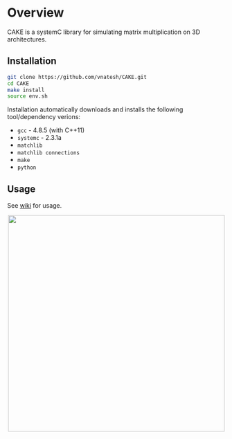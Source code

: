 # Overview
CAKE is a systemC library for simulating matrix multiplication on 3D architectures.

## Installation

```bash
git clone https://github.com/vnatesh/CAKE.git
cd CAKE
make install
source env.sh
```

Installation automatically downloads and installs the following tool/dependency verions:

* `gcc` - 4.8.5 (with C++11)
* `systemc` - 2.3.1a
* `matchlib` 
* `matchlib connections`
* `make`
* `python` 



## Usage
See [wiki](https://github.com/vnatesh/maestro/wiki) for usage.

<p align = "center">
<img  src="https://github.com/vnatesh/maestro/blob/master/images/cake_diagram.png" width="500">
</p>
